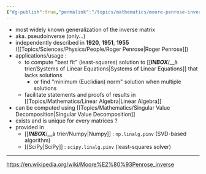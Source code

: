 ```yaml
---
{"dg-publish":true,"permalink":"/topics/mathematics/moore-penrose-inverse/","dgHomeLink":true,"dgPassFrontmatter":false}
---
```



- most widely known generalization of the inverse matrix
- aka. pseudoinverse (only...)
- independently described in **1920**, **1951**, **1955** ([[Topics/Sciences/Physics/People/Roger Penrose|Roger Penrose]])
- applications/usage :
	- to compute "best fit" (least-squares) solution to [[___INBOX___/__à trier/Systems of Linear Equations|Systems of Linear Equations]] that lacks solutions
		- or find "minimum (Euclidian) norm" solution when multiple solutions
	- facilitate statements and proofs of results in [[Topics/Mathematics/Linear Algebra|Linear Algebra]]
- can be computed using [[Topics/Mathematics/Singular Value Decomposition|Singular Value Decomposition]]
- exists and is unique for every matrices ?
- provided in
	- [[___INBOX___/__à trier/Numpy|Numpy]] : `np.linalg.pinv` (SVD-based algorithm)
	- [[SciPy|SciPy]] : `scipy.linalg.pinv` (least-squares solver)

---
https://en.wikipedia.org/wiki/Moore%E2%80%93Penrose_inverse
